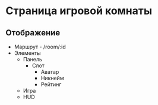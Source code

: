 # Страница игровой комнаты

## Отображение

- Маршрут - /room/:id
- Элементы
    - Панель
        - Слот
            - Аватар
            - Никнейм
            - Рейтинг
    - Игра
    - HUD